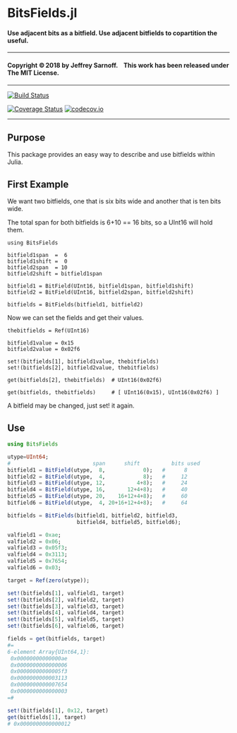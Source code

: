 # BitsFields.jl
#### Use adjacent bits as a bitfield. Use adjacent bitfields to copartition the useful.

----

#### Copyright ©&thinsp;2018 by Jeffrey Sarnoff. &nbsp;&nbsp; This work has been released under The MIT License.

-----

[![Build Status](https://travis-ci.org/JeffreySarnoff/BitsFields.jl.svg?branch=master)](https://travis-ci.org/JeffreySarnoff/BitsFields.jl)

[![Coverage Status](https://coveralls.io/repos/github/JeffreySarnoff/BitsFields.jl/badge.svg?branch=master)](https://coveralls.io/github/JeffreySarnoff/BitsFields.jl?branch=master)
[![codecov.io](http://codecov.io/github/JeffreySarnoff/BitsFields.jl/coverage.svg?branch=master)](http://codecov.io/github/JeffreySarnoff/BitsFields.jl?branch=master)

-----

## Purpose

This package provides an easy way to describe and use bitfields within Julia.

## First Example

We want two bitfields, one that is six bits wide and another that is ten bits wide.

The total span for both bitfields is 6+10 == 16 bits, so a UInt16 will hold them.

```
using BitsFields

bitfield1span  =  6
bitfield1shift =  0
bitfield2span  = 10
bitfield2shift = bitfield1span

bitfield1 = BitField(UInt16, bitfield1span, bitfield1shift)
bitfield2 = BitField(UInt16, bitfield2span, bitfield2shift)

bitfields = BitFields(bitfield1, bitfield2)
```
Now we can set the fields and get their values.
```
thebitfields = Ref(UInt16)

bitfield1value = 0x15
bitfield2value = 0x02f6

set!(bitfields[1], bitfield1value, thebitfields)
set!(bitfields[2], bitfield2value, thebitfields)

get(bitfields[2], thebitfields)  # UInt16(0x02f6)

get(bitfields, thebitfields)     # [ UInt16(0x15), UInt16(0x02f6) ]
```
A bitfield may be changed, just set! it again.


## Use

```julia
using BitsFields

utype=UInt64;
#                          span      shift          bits used
bitfield1 = BitField(utype,  8,            0);   #      8
bitfield2 = BitField(utype,  4,            8);   #     12
bitfield3 = BitField(utype, 12,          4+8);   #     24
bitfield4 = BitField(utype, 16,       12+4+8);   #     40
bitfield5 = BitField(utype, 20,    16+12+4+8);   #     60
bitfield6 = BitField(utype,  4, 20+16+12+4+8);   #     64

bitfields = BitFields(bitfield1, bitfield2, bitfield3,
                      bitfield4, bitfield5, bitfield6);

valfield1 = 0xae;
valfield2 = 0x06;
valfield3 = 0x05f3;
valfield4 = 0x3113;
valfield5 = 0x7654;
valfield6 = 0x03;

target = Ref(zero(utype));

set!(bitfields[1], valfield1, target)
set!(bitfields[2], valfield2, target)
set!(bitfields[3], valfield3, target)
set!(bitfields[4], valfield4, target)
set!(bitfields[5], valfield5, target)
set!(bitfields[6], valfield6, target)

fields = get(bitfields, target)
#=
6-element Array{UInt64,1}:
 0x00000000000000ae
 0x0000000000000006
 0x00000000000005f3
 0x0000000000003113
 0x0000000000007654
 0x0000000000000003
=#

set!(bitfields[1], 0x12, target)
get(bitfields[1], target)
# 0x0000000000000012

```
